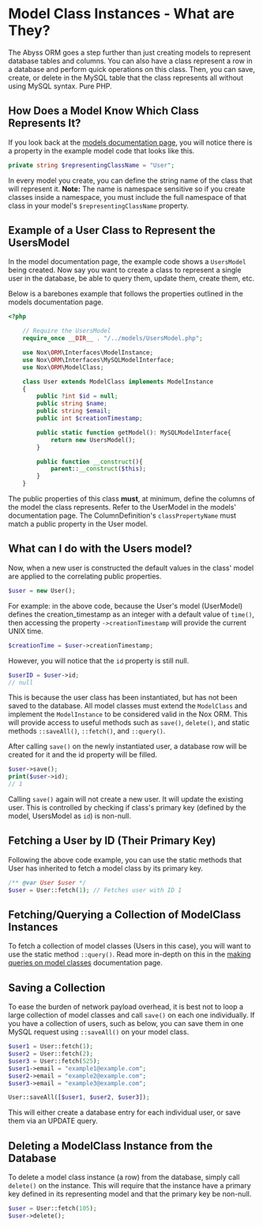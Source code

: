 # Model Class Instances - What are They?
The Abyss ORM goes a step further than just creating models to represent database tables and columns. You can also have a class represent a row in a database and perform quick operations on this class. Then, you can save, create, or delete in the MySQL table that the class represents all without using MySQL syntax. Pure PHP.

## How Does a Model Know Which Class Represents It?
If you look back at the [models documentation page](/docs/1.x/orm/models), you will notice there is a property in the example model code that looks like this.

```php
private string $representingClassName = "User";
```

In every model you create, you can define the string name of the class that will represent it. **Note:** The name is namespace sensitive so if you create classes inside a namespace, you must include the full namespace of that class in your model's `$representingClassName` property.

## Example of a User Class to Represent the UsersModel
In the model documentation page, the example code shows a `UsersModel` being created. Now say you want to create a class to represent a single user in the database, be able to query them, update them, create them, etc.

Below is a barebones example that follows the properties outlined in the models documentation page.
```php
<?php

    // Require the UsersModel
    require_once __DIR__ . "/../models/UsersModel.php";

    use Nox\ORM\Interfaces\ModelInstance;
    use Nox\ORM\Interfaces\MySQLModelInterface;
    use Nox\ORM\ModelClass;

    class User extends ModelClass implements ModelInstance
    {
        public ?int $id = null;
        public string $name;
        public string $email;
        public int $creationTimestamp;

        public static function getModel(): MySQLModelInterface{
            return new UsersModel();
        }

        public function __construct(){
            parent::__construct($this);
        }
    }
```
The public properties of this class **must**, at minimum, define the columns of the model the class represents. Refer to the UserModel in the models' documentation page. The ColumnDefinition's `classPropertyName` must match a public property in the User model.

## What can I do with the Users model?
Now, when a new user is constructed the default values in the class' model are applied to the correlating public properties.

```php
$user = new User();
```

For example: in the above code, because the User's model (UserModel) defines the creation_timestamp as an integer with a default value of `time()`, then accessing the property `->creationTimestamp` will provide the current UNIX time.
```php
$creationTime = $user->creationTimestamp;
```

However, you will notice that the `id` property is still null.

```php		
$userID = $user->id;
// null
```

This is because the user class has been instantiated, but has not been saved to the database. All model classes must extend the `ModelClass` and implement the `ModelInstance` to be considered valid in the Nox ORM. This will provide access to useful methods such as `save()`, `delete()`, and static methods `::saveAll()`, `::fetch()`, and `::query()`.

After calling `save()` on the newly instantiated user, a database row will be created for it and the id property will be filled.

```php
$user->save();
print($user->id);
// 1
```

Calling `save()` again will not create a new user. It will update the existing user. This is controlled by checking if class's primary key (defined by the model, UsersModel as `id`) is non-null.

## Fetching a User by ID (Their Primary Key)
Following the above code example, you can use the static methods that User has inherited to fetch a model class by its primary key.

```php
/** @var User $user */
$user = User::fetch(1); // Fetches user with ID 1
```

## Fetching/Querying a Collection of ModelClass Instances
To fetch a collection of model classes (Users in this case), you will want to use the static method `::query()`. Read more in-depth on this in the [making queries on model classes](/docs/1.x/orm/making-queries) documentation page.

## Saving a Collection
To ease the burden of network payload overhead, it is best not to loop a large collection of model classes and call `save()` on each one individually. If you have a collection of users, such as below, you can save them in one MySQL request using `::saveAll()` on your model class.

```php
$user1 = User::fetch(1);
$user2 = User::fetch(2);
$user3 = User::fetch(525);
$user1->email = "example1@example.com";
$user2->email = "example2@example.com";
$user3->email = "example3@example.com";

User::saveAll([$user1, $user2, $user3]);
```
This will either create a database entry for each individual user, or save them via an UPDATE query.

## Deleting a ModelClass Instance from the Database
To delete a model class instance (a row) from the database, simply call `delete()` on the instance. This will require that the instance have a primary key defined in its representing model and that the primary key be non-null.

```php
$user = User::fetch(105);
$user->delete();
```